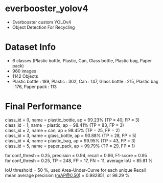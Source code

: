 # everbooster_yolov4
 + Everbooster custom YOLOv4 
 + Object Detection For Recycling

# Dataset Info
 + 6 classes (Plastic bottle, Plastic, Can, Glass bottle, Plastic bag, Paper pack)
 + 960 images
 + 1142 Objects
 + Plastic bottle : 189, Plastic : 302, Can : 147, Glass bottle : 215, Plastic bag : 176, Paper pack : 113


# Final Performance
class_id = 0, name = plastic_bottle, ap = 99.23%   	 (TP = 40, FP = 3)  
class_id = 1, name = plastic, ap = 98.41%   	 (TP = 83, FP = 3)  
class_id = 2, name = can, ap = 98.45%   	 (TP = 25, FP = 2)  
class_id = 3, name = glass_bottle, ap = 93.88%   	 (TP = 28, FP = 5)  
class_id = 4, name = plastic_bag, ap = 99.95%   	 (TP = 43, FP = 3)  
class_id = 5, name = paper_pack, ap = 99.79%   	 (TP = 29, FP = 1)  
  
 for conf_thresh = 0.25, precision = 0.94, recall = 0.96, F1-score = 0.95  
 for conf_thresh = 0.25, TP = 248, FP = 17, FN = 11, average IoU = 85.81 %  
  
 IoU threshold = 50 %, used Area-Under-Curve for each unique Recall  
 mean average precision (mAP@0.50) = 0.982851, or 98.29 %  
   
